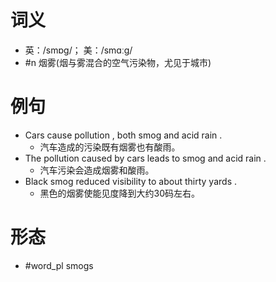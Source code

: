 # 词义
- 英：/smɒɡ/； 美：/smɑːɡ/
- #n 烟雾(烟与雾混合的空气污染物，尤见于城市)
# 例句
- Cars cause pollution , both smog and acid rain .
	- 汽车造成的污染既有烟雾也有酸雨。
- The pollution caused by cars leads to smog and acid rain .
	- 汽车污染会造成烟雾和酸雨。
- Black smog reduced visibility to about thirty yards .
	- 黑色的烟雾使能见度降到大约30码左右。
# 形态
- #word_pl smogs
